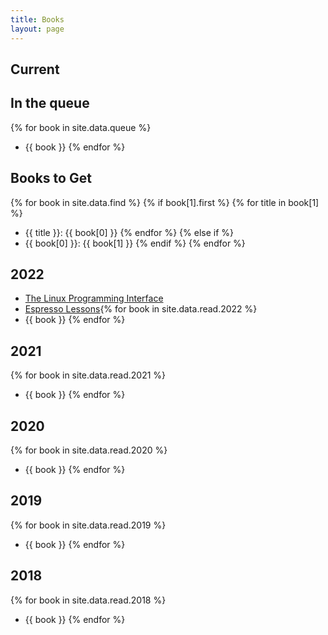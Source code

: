 ```yaml
---
title: Books
layout: page
---
```

## Current

## In the queue
{% for book in site.data.queue %}
  - {{ book }}
{% endfor %}

## Books to Get
{% for book in site.data.find %}
    {% if book[1].first %}
        {% for title in book[1] %}
- {{ title }}: {{ book[0] }}
        {% endfor %}
    {% else if %}
- {{ book[0] }}: {{ book[1] }}
    {% endif %}
{% endfor %}

## 2022
  - [The Linux Programming Interface](/2022/03/29/unix-programming-interface.html)
  - [Espresso Lessons](/2022/04/23/Espresso-Lessons.html
){% for book in site.data.read.2022 %}
  - {{ book }}
{% endfor %}

## 2021
{% for book in site.data.read.2021 %}
  - {{ book }}
{% endfor %}

## 2020
{% for book in site.data.read.2020 %}
  - {{ book }}
{% endfor %}

## 2019
{% for book in site.data.read.2019 %}
  - {{ book }}
{% endfor %}

## 2018
{% for book in site.data.read.2018 %}
  - {{ book }}
{% endfor %}
